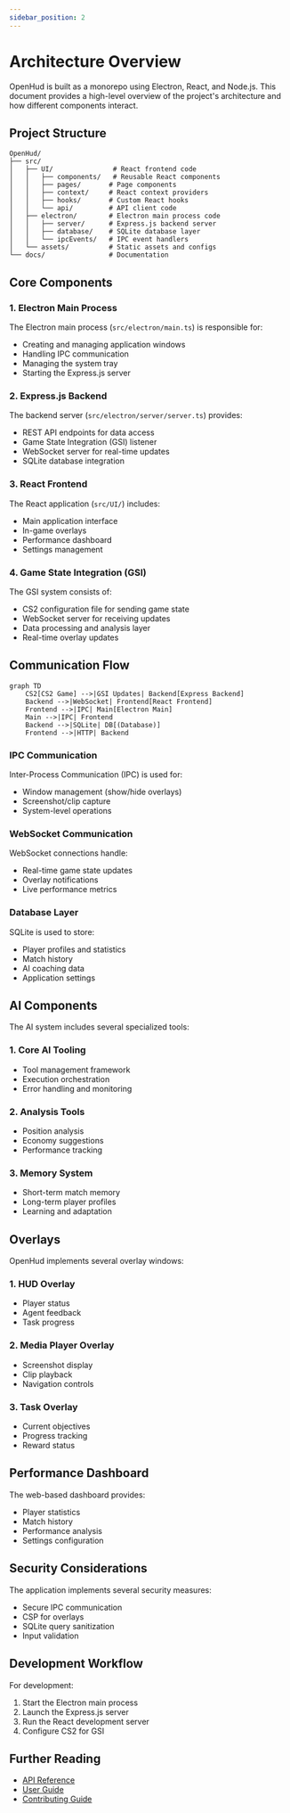 ```yaml
---
sidebar_position: 2
---
```


# Architecture Overview

OpenHud is built as a monorepo using Electron, React, and Node.js. This document provides a high-level overview of the project's architecture and how different components interact.

## Project Structure

```
OpenHud/
├── src/
│   ├── UI/               # React frontend code
│   │   ├── components/   # Reusable React components
│   │   ├── pages/       # Page components
│   │   ├── context/     # React context providers
│   │   ├── hooks/       # Custom React hooks
│   │   └── api/         # API client code
│   ├── electron/        # Electron main process code
│   │   ├── server/      # Express.js backend server
│   │   ├── database/    # SQLite database layer
│   │   └── ipcEvents/   # IPC event handlers
│   └── assets/          # Static assets and configs
└── docs/                # Documentation
```

## Core Components

### 1. Electron Main Process

The Electron main process (`src/electron/main.ts`) is responsible for:
- Creating and managing application windows
- Handling IPC communication
- Managing the system tray
- Starting the Express.js server

### 2. Express.js Backend

The backend server (`src/electron/server/server.ts`) provides:
- REST API endpoints for data access
- Game State Integration (GSI) listener
- WebSocket server for real-time updates
- SQLite database integration

### 3. React Frontend

The React application (`src/UI/`) includes:
- Main application interface
- In-game overlays
- Performance dashboard
- Settings management

### 4. Game State Integration (GSI)

The GSI system consists of:
- CS2 configuration file for sending game state
- WebSocket server for receiving updates
- Data processing and analysis layer
- Real-time overlay updates

## Communication Flow

```mermaid
graph TD
    CS2[CS2 Game] -->|GSI Updates| Backend[Express Backend]
    Backend -->|WebSocket| Frontend[React Frontend]
    Frontend -->|IPC| Main[Electron Main]
    Main -->|IPC| Frontend
    Backend -->|SQLite| DB[(Database)]
    Frontend -->|HTTP| Backend
```

### IPC Communication

Inter-Process Communication (IPC) is used for:
- Window management (show/hide overlays)
- Screenshot/clip capture
- System-level operations

### WebSocket Communication

WebSocket connections handle:
- Real-time game state updates
- Overlay notifications
- Live performance metrics

### Database Layer

SQLite is used to store:
- Player profiles and statistics
- Match history
- AI coaching data
- Application settings

## AI Components

The AI system includes several specialized tools:

### 1. Core AI Tooling
- Tool management framework
- Execution orchestration
- Error handling and monitoring

### 2. Analysis Tools
- Position analysis
- Economy suggestions
- Performance tracking

### 3. Memory System
- Short-term match memory
- Long-term player profiles
- Learning and adaptation

## Overlays

OpenHud implements several overlay windows:

### 1. HUD Overlay
- Player status
- Agent feedback
- Task progress

### 2. Media Player Overlay
- Screenshot display
- Clip playback
- Navigation controls

### 3. Task Overlay
- Current objectives
- Progress tracking
- Reward status

## Performance Dashboard

The web-based dashboard provides:
- Player statistics
- Match history
- Performance analysis
- Settings configuration

## Security Considerations

The application implements several security measures:
- Secure IPC communication
- CSP for overlays
- SQLite query sanitization
- Input validation

## Development Workflow

For development:
1. Start the Electron main process
2. Launch the Express.js server
3. Run the React development server
4. Configure CS2 for GSI

## Further Reading

- [API Reference](./api-reference.md)
- [User Guide](./user-guide.md)
- [Contributing Guide](./contributing.md) 